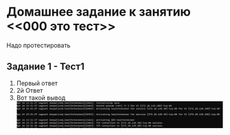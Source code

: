 # Домашнее задание к занятию <<000 это тест>>

Надо протестировать
## Задание 1 - Тест1

1. Первый ответ
2. 2й Ответ
3. Вот такой вывод
![такой лог](3.8.JPG)

